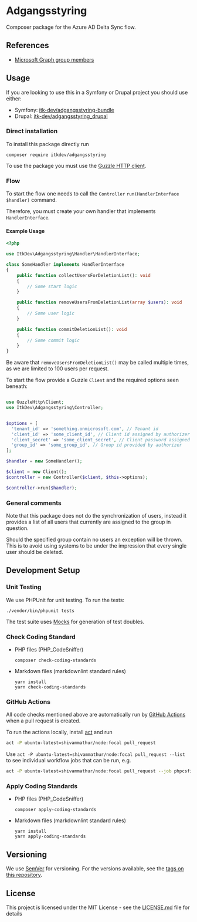 # Adgangsstyring

Composer package for the Azure AD Delta Sync flow.

## References

* [Microsoft Graph group members](https://docs.microsoft.com/en-us/graph/api/group-list-members?view=graph-rest-1.0&tabs=http)

## Usage

If you are looking to use this in a Symfony or Drupal project you should use
either:

* Symfony: [itk-dev/adgangsstyring-bundle](https://github.com/itk-dev/adgangsstyring-bundle)
* Drupal: [itk-dev/adgangsstyring_drupal](https://github.com/itk-dev/adgangsstyring_drupal)

### Direct installation

To install this package directly run

```shell
composer require itkdev/adgangsstyring
```

To use the package you must use the [Guzzle HTTP client](https://docs.guzzlephp.org/en/stable/).

### Flow

To start the flow one needs to call the
`Controller` `run(HandlerInterface $handler)` command.

Therefore, you must create your own handler that implements
 `HandlerInterface`.

#### Example Usage

```php
<?php

use ItkDev\Adgangsstyring\Handler\HandlerInterface;

class SomeHandler implements HandlerInterface
{
    public function collectUsersForDeletionList(): void
    {
        // Some start logic
    }

    public function removeUsersFromDeletionList(array $users): void
    {
        // Some user logic
    }

    public function commitDeletionList(): void
    {
        // Some commit logic
    }
}
```

Be aware that `removeUsersFromDeletionList()` may be called multiple times,
as we are limited to 100 users per request.

To start the flow provide a Guzzle `Client`
and the required options seen beneath:

```php

use GuzzleHttp\Client;
use ItkDev\Adgangsstyring\Controller;


$options = [
  'tenant_id' => 'something.onmicrosoft.com', // Tenant id 
  'client_id' => 'some_client_id', // Client id assigned by authorizer
  'client_secret' => 'some_client_secret', // Client password assigned by authorizer
  'group_id' => 'some_group_id', // Group id provided by authorizer
];

$handler = new SomeHandler();

$client = new Client();
$controller = new Controller($client, $this->options);

$controller->run($handler);
```

### General comments

Note that this package does not do the synchronization
of users, instead it provides a list of all users that
currently are assigned to the group in question.

Should the specified group contain no users an exception will be
thrown. This is to avoid using systems to be under the impression
that every single user should be deleted.

## Development Setup

### Unit Testing

We use PHPUnit for unit testing. To run the tests:

```shell
./vendor/bin/phpunit tests
```

The test suite uses [Mocks](https://phpunit.de/manual/6.5/en/test-doubles.html)
for generation of test doubles.

### Check Coding Standard

* PHP files (PHP_CodeSniffer)

    ```shell
    composer check-coding-standards
    ```

* Markdown files (markdownlint standard rules)

    ```shell
    yarn install
    yarn check-coding-standards
    ```

### GitHub Actions

All code checks mentioned above are automatically run by [GitHub
Actions](https://github.com/features/actions) when a pull request is created.

To run the actions locally, install [act](https://github.com/nektos/act) and run

```sh
act -P ubuntu-latest=shivammathur/node:focal pull_request
```

Use `act -P ubuntu-latest=shivammathur/node:focal pull_request --list` to see
individual workflow jobs that can be run, e.g.

```sh
act -P ubuntu-latest=shivammathur/node:focal pull_request --job phpcsfixer
```

### Apply Coding Standards

* PHP files (PHP_CodeSniffer)

    ```shell
    composer apply-coding-standards
    ```

* Markdown files (markdownlint standard rules)

    ```shell
    yarn install
    yarn apply-coding-standards
    ```

## Versioning

We use [SemVer](http://semver.org/) for versioning.
For the versions available, see the
[tags on this repository](https://github.com/itk-dev/adgangsstyring/tags).

## License

This project is licensed under the MIT License - see the
[LICENSE.md](LICENSE.md) file for details
